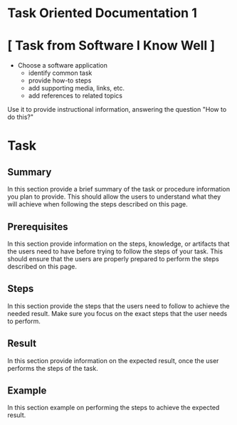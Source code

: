 # Task Oriented Documentation 1
# [ Task from Software I Know Well ]

- Choose a software application
    - identify common task
    - provide how-to steps
    - add supporting media, links, etc.
    - add references to related topics

Use it to provide instructional information, answering the question "How to do this?"

# Task

## Summary
In this section provide a brief summary of the task or procedure information you plan to provide. This should allow the users to understand what they will achieve when following the steps described on this page.

## Prerequisites
In this section provide information on the steps, knowledge, or artifacts that the users need to have before trying to follow the steps of your task. This should ensure that the users are properly prepared to perform the steps described on this page.

## Steps
In this section provide the steps that the users need to follow to achieve the needed result. Make sure you focus on the exact steps that the user needs to perform.

## Result
In this section provide information on the expected result, once the user performs the steps of the task.

## Example
In this section example on performing the steps to achieve the expected result.